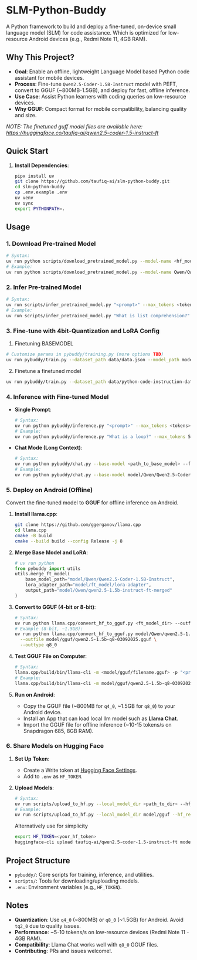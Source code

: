 # SLM-Python-Buddy

A Python framework to build and deploy a fine-tuned, on-device small language model (SLM) for code assistance. Which is optimized for low-resource Android devices (e.g., Redmi Note 11, 4GB RAM).

## Why This Project?

- **Goal**: Enable an offline, lightweight Language Model based Python code assistant for mobile devices.
- **Process**: Fine-tune `Qwen2.5-Coder-1.5B-Instruct` model with PEFT, convert to GGUF (~800MB-1.5GB), and deploy for fast, offline inference.
- **Use Case**: Assist Python learners with coding queries on low-resource devices.
- **Why GGUF**: Compact format for mobile compatibility, balancing quality and size.

*NOTE: The finetuned guff model files are available here: https://huggingface.co/taufiq-ai/qwen2.5-coder-1.5-instruct-ft*


## Quick Start

1. **Install Dependencies**:
   ```bash
   pipx install uv
   git clone https://github.com/taufiq-ai/slm-python-buddy.git
   cd slm-python-buddy
   cp .env.example .env
   uv venv
   uv sync
   export PYTHONPATH=.
   ```

## Usage

### 1. Download Pre-trained Model
```bash
# Syntax:
uv run python scripts/download_pretrained_model.py --model-name <hf_model_name> --model-dir <dir> --device <auto|cpu|cuda>
# Example:
uv run python scripts/download_pretrained_model.py --model-name Qwen/Qwen2.5-Coder-1.5B-Instruct --model-dir model --device auto
```

### 2. Infer Pre-trained Model
```bash
# Syntax:
uv run scripts/infer_pretrained_model.py "<prompt>" --max_tokens <tokens> --model_path <path_to_model> --device <cpu|cuda>
# Example:
uv run scripts/infer_pretrained_model.py "What is list comprehension?" --max_tokens 500 --model_path model/Qwen/Qwen2.5-Coder-1.5B-Instruct --device cpu
```

### 3. Fine-tune with 4bit-Quantization and LoRA Config
1. Finetuning BASEMODEL  
```bash
# Customize params in pybuddy/training.py (more options TBD)
uv run pybuddy/train.py --dataset_path data/data.json --model_path model/Qwen/Qwen2.5-Coder-1.5B-Instruct --output_dir model/ft_model
```
2. Finetune a finetuned model
```bash
uv run pybuddy/train.py --dataset_path data/python-code-instruction-dataset-kaggle-devastator.json --model_path model/Qwen/qwen2.5-1.5b-instruct-ft-merged --output_dir model/ft_model_04092025_0400
```

### 4. Inference with Fine-tuned Model
- **Single Prompt**:
  ```bash
  # Syntax:
  uv run python pybuddy/inference.py "<prompt>" --max_tokens <tokens> --base-model <path_to_base_model> --ftmodel <path_to_lora> --device <auto|cpu>
  # Example:
  uv run python pybuddy/inference.py "What is a loop?" --max_tokens 512 --base-model model/Qwen/Qwen2.5-Coder-1.5B-Instruct --ftmodel model/ft_model/lora-adapter --device auto
  ```

- **Chat Mode (Long Context)**:
  ```bash
  # Syntax:
  uv run python pybuddy/chat.py --base-model <path_to_base_model> --ftmodel <path_to_lora> --device <auto|cpu>
  # Example:
  uv run python pybuddy/chat.py --base-model model/Qwen/Qwen2.5-Coder-1.5B-Instruct --ftmodel model/ft_model/lora-adapter --device auto
  ```

### 5. Deploy on Android (Offline)
Convert the fine-tuned model to **GGUF** for offline inference on Android.

1. **Install llama.cpp**:
   ```bash
   git clone https://github.com/ggerganov/llama.cpp
   cd llama.cpp
   cmake -B build
   cmake --build build --config Release -j 8
   ```

2. **Merge Base Model and LoRA**:
   ```python
   # uv run python
   from pybuddy import utils
   utils.merge_ft_model(
       base_model_path="model/Qwen/Qwen2.5-Coder-1.5B-Instruct",
       lora_adapter_path="model/ft_model/lora-adapter",
       output_path="model/Qwen/qwen2.5-1.5b-instruct-ft-merged"
   )
   ```

3. **Convert to GGUF (4-bit or 8-bit)**:
   ```bash
   # Syntax:
   uv run python llama.cpp/convert_hf_to_gguf.py <ft_model_dir> --outfile <gguf_models/filename.gguf> --outtype <q4_0|q8_0>
   # Example (8-bit, ~1.5GB):
   uv run python llama.cpp/convert_hf_to_gguf.py model/Qwen/qwen2.5-1.5b-instruct-ft-merged \
     --outfile model/gguf/qwen2.5-1.5b-q8-03092025.gguf \
     --outtype q8_0
   ```

4. **Test GGUF File on Computer**:
   ```bash
   # Syntax:
   llama.cpp/build/bin/llama-cli -m <model/gguf/filename.gguf> -p "<prompt>"
   # Example:
   llama.cpp/build/bin/llama-cli -m model/gguf/qwen2.5-1.5b-q8-03092025.gguf -p "What is list comprehension?"
   ```

5. **Run on Android**:
   - Copy the GGUF file (~800MB for `q4_0`, ~1.5GB for `q8_0`) to your Android device.
   - Install an App that can load local llm model such as **Llama Chat**.
   - Import the GGUF file for offline inference (~10-15 tokens/s on Snapdragon 685, 8GB RAM).

### 6. Share Models on Hugging Face
1. **Set Up Token**:
   - Create a Write token at [Hugging Face Settings](https://huggingface.co/settings/tokens).
   - Add to `.env` as `HF_TOKEN`.

2. **Upload Models**:
   ```bash
   # Syntax:
   uv run scripts/upload_to_hf.py --local_model_dir <path_to_dir> --hf_repo_id <username/repo_id> --repo_type model
   # Example:
   uv run scripts/upload_to_hf.py --local_model_dir model/gguf --hf_repo_id taufiq-ai/qwen2.5-coder-1.5-instruct-ft --repo_type model
   ```
   Alternatively use for simplicity
   ```bash
   export HF_TOKEN=<your_hf_token>
   huggingface-cli upload taufiq-ai/qwen2.5-coder-1.5-instruct-ft model/gguf --repo-type model
   ```

## Project Structure
- `pybuddy/`: Core scripts for training, inference, and utilities.
- `scripts/`: Tools for downloading/uploading models.
- `.env`: Environment variables (e.g., `HF_TOKEN`).

## Notes
- **Quantization**: Use `q4_0` (~800MB) or `q8_0` (~1.5GB) for Android. Avoid `tq2_0` due to quality issues.
- **Performance**: ~5-10 tokens/s on low-resource devices (Redmi Note 11 - 4GB RAM).
- **Compatibility**: Llama Chat works well with `q8_0` GGUF files.
- **Contributing**: PRs and issues welcome!.